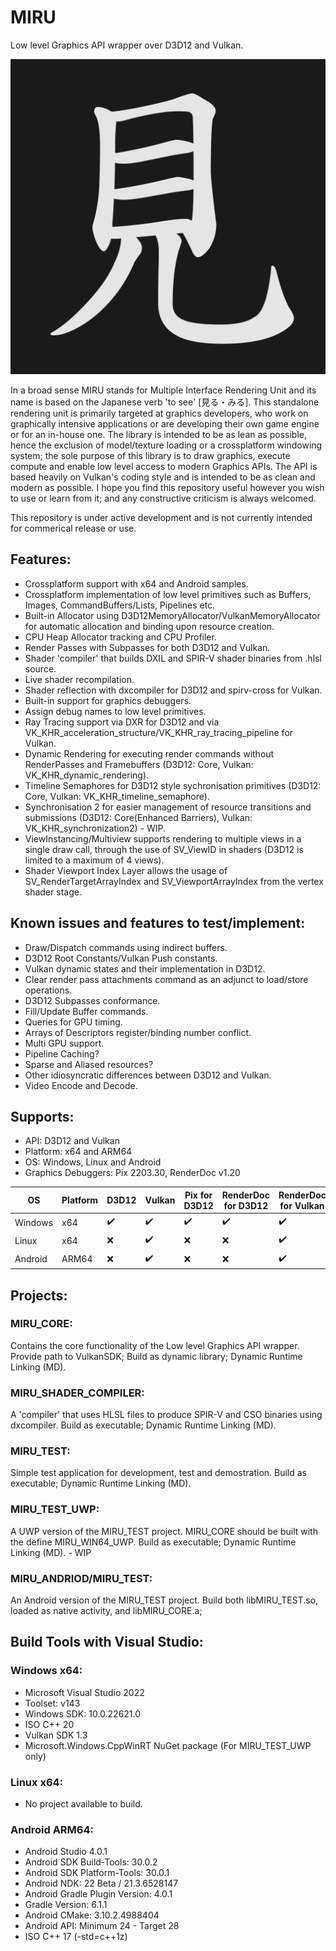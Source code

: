 # MIRU
Low level Graphics API wrapper over D3D12 and Vulkan.

![MIRU_LOGO](/Branding/logo.png)

In a broad sense MIRU stands for Multiple Interface Rendering Unit and its name is based on the Japanese verb 'to see' [見る・みる]. This standalone rendering unit is primarily targeted at graphics developers, who work on graphically intensive applications or are developing their own game engine or for an in-house one. The library is intended to be as lean as possible, hence the exclusion of model/texture loading or a crossplatform windowing system; the sole purpose of this library is to draw graphics, execute compute and enable low level access to modern Graphics APIs. The API is based heavily on Vulkan's coding style and is intended to be as clean and modern as possible.
I hope you find this repository useful however you wish to use or learn from it; and any constructive criticism is always welcomed.

This repository is under active development and is not currently intended for commerical release or use.

## Features:
- Crossplatform support with x64 and Android samples.
- Crossplatform implementation of low level primitives such as Buffers, Images, CommandBuffers/Lists, Pipelines etc.
- Built-in Allocator using D3D12MemoryAllocator/VulkanMemoryAllocator for automatic allocation and binding upon resource creation.
- CPU Heap Allocator tracking and CPU Profiler.
- Render Passes with Subpasses for both D3D12 and Vulkan.
- Shader 'compiler' that builds DXIL and SPIR-V shader binaries from .hlsl source.
- Live shader recompilation.
- Shader reflection with dxcompiler for D3D12 and spirv-cross for Vulkan.
- Built-in support for graphics debuggers.
- Assign debug names to low level primitives.
- Ray Tracing support via DXR for D3D12 and via VK_KHR_acceleration_structure/VK_KHR_ray_tracing_pipeline for Vulkan.
- Dynamic Rendering for executing render commands without RenderPasses and Framebuffers (D3D12: Core, Vulkan: VK_KHR_dynamic_rendering).
- Timeline Semaphores for D3D12 style sychronisation primitives (D3D12: Core, Vulkan: VK_KHR_timeline_semaphore).
- Synchronisation 2 for easier management of resource transitions and submissions (D3D12: Core(Enhanced Barriers), Vulkan: VK_KHR_synchronization2) - WIP.
- ViewInstancing/Multiview supports rendering to multiple views in a single draw call, through the use of SV_ViewID in shaders (D3D12 is limited to a maximum of 4 views).
- Shader Viewport Index Layer allows the usage of SV_RenderTargetArrayIndex and SV_ViewportArrayIndex from the vertex shader stage.

## Known issues and features to test/implement:
- Draw/Dispatch commands using indirect buffers.
- D3D12 Root Constants/Vulkan Push constants.
- Vulkan dynamic states and their implementation in D3D12.
- Clear render pass attachments command as an adjunct to load/store operations.
- D3D12 Subpasses conformance.
- Fill/Update Buffer commands.
- Queries for GPU timing.
- Arrays of Descriptors register/binding number conflict.
- Multi GPU support.
- Pipeline Caching?
- Sparse and Aliased resources?
- Other idiosyncratic differences between D3D12 and Vulkan.
- Video Encode and Decode.

## Supports:
- API: D3D12 and Vulkan
- Platform: x64 and ARM64
- OS: Windows, Linux and Android
- Graphics Debuggers: Pix 2203.30, RenderDoc v1.20

| OS      | Platform | D3D12            | Vulkan           | Pix for D3D12    | RenderDoc for D3D12 | RenderDoc for Vulkan |
| ------- | -------- | ---------------- | ---------------- | ---------------- | ------------------- | -------------------- |
| Windows | x64      |:heavy_check_mark:|:heavy_check_mark:|:heavy_check_mark:|:heavy_check_mark:   |:heavy_check_mark:    |
| Linux   | x64      |:x:               |:heavy_check_mark:|:x:               |:x:                  |:heavy_check_mark:    |
| Android | ARM64    |:x:               |:heavy_check_mark:|:x:               |:x:                  |:heavy_check_mark:    |

## Projects:
### MIRU_CORE: 
Contains the core functionality of the Low level Graphics API wrapper. Provide path to VulkanSDK; Build as dynamic library; Dynamic Runtime Linking (MD).

### MIRU_SHADER_COMPILER: 
A 'compiler' that uses HLSL files to produce SPIR-V and CSO binaries using dxcompiler. Build as executable; Dynamic Runtime Linking (MD).

### MIRU_TEST: 
Simple test application for development, test and demostration. Build as executable; Dynamic Runtime Linking (MD).

### MIRU_TEST_UWP:
A UWP version of the MIRU_TEST project. MIRU_CORE should be built with the define MIRU_WIN64_UWP. Build as executable; Dynamic Runtime Linking (MD). - WIP

### MIRU_ANDRIOD/MIRU_TEST:
An Android version of the MIRU_TEST project. Build both libMIRU_TEST.so, loaded as native activity, and libMIRU_CORE.a;

## Build Tools with Visual Studio:
### Windows x64:
- Microsoft Visual Studio 2022
- Toolset: v143 
- Windows SDK: 10.0.22621.0
- ISO C++ 20
- Vulkan SDK 1.3
- Microsoft.Windows.CppWinRT NuGet package (For MIRU_TEST_UWP only)

### Linux x64:
- No project available to build.

### Android ARM64:
- Android Studio 4.0.1
- Android SDK Build-Tools: 30.0.2
- Android SDK Platform-Tools: 30.0.1
- Android NDK: 22 Beta / 21.3.6528147
- Android Gradle Plugin Version: 4.0.1
- Gradle Version: 6.1.1
- Android CMake: 3.10.2.4988404
- Android API: Minimum 24 - Target 28
- ISO C++ 17 (-std=c++1z)


